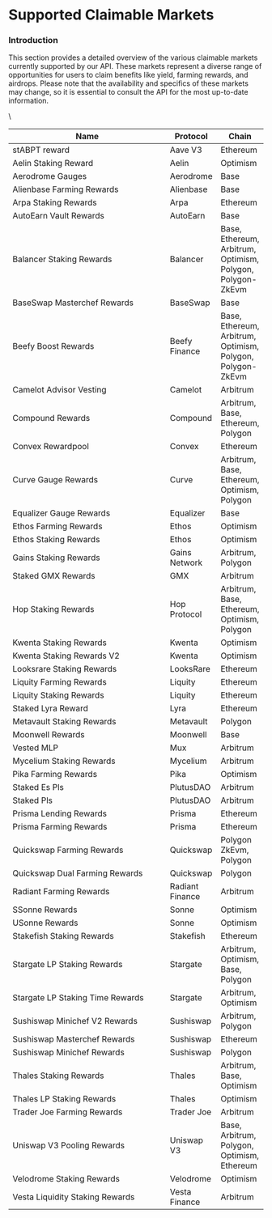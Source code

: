 # Supported Claimable Markets

### Introduction

This section provides a detailed overview of the various claimable markets currently supported by our API. These markets represent a diverse range of opportunities for users to claim benefits like yield, farming rewards, and airdrops. Please note that the availability and specifics of these markets may change, so it is essential to consult the API for the most up-to-date information.

\


<table><thead><tr><th width="295">Name</th><th>Protocol</th><th>Chain</th></tr></thead><tbody><tr><td>stABPT reward</td><td>Aave V3</td><td>Ethereum</td></tr><tr><td>Aelin Staking Reward</td><td>Aelin</td><td>Optimism</td></tr><tr><td>Aerodrome Gauges</td><td>Aerodrome</td><td>Base</td></tr><tr><td>Alienbase Farming Rewards</td><td>Alienbase</td><td>Base</td></tr><tr><td>Arpa Staking Rewards</td><td>Arpa</td><td>Ethereum</td></tr><tr><td>AutoEarn Vault Rewards</td><td>AutoEarn</td><td>Base</td></tr><tr><td>Balancer Staking Rewards</td><td>Balancer</td><td>Base, Ethereum, Arbitrum, Optimism, Polygon, Polygon-ZkEvm</td></tr><tr><td>BaseSwap Masterchef Rewards</td><td>BaseSwap</td><td>Base</td></tr><tr><td>Beefy Boost Rewards</td><td>Beefy Finance</td><td>Base, Ethereum, Arbitrum, Optimism, Polygon, Polygon-ZkEvm</td></tr><tr><td>Camelot Advisor Vesting</td><td>Camelot</td><td>Arbitrum</td></tr><tr><td>Compound Rewards</td><td>Compound</td><td>Arbitrum, Base, Ethereum, Polygon</td></tr><tr><td>Convex Rewardpool</td><td>Convex</td><td>Ethereum</td></tr><tr><td>Curve Gauge Rewards</td><td>Curve</td><td>Arbitrum, Base, Ethereum, Optimism, Polygon</td></tr><tr><td>Equalizer Gauge Rewards</td><td>Equalizer</td><td>Base</td></tr><tr><td>Ethos Farming Rewards</td><td>Ethos</td><td>Optimism</td></tr><tr><td>Ethos Staking Rewards</td><td>Ethos</td><td>Optimism</td></tr><tr><td>Gains Staking Rewards</td><td>Gains Network</td><td>Arbitrum, Polygon</td></tr><tr><td>Staked GMX Rewards</td><td>GMX</td><td>Arbitrum</td></tr><tr><td>Hop Staking Rewards</td><td>Hop Protocol</td><td>Arbitrum, Base, Ethereum, Optimism, Polygon</td></tr><tr><td>Kwenta Staking Rewards</td><td>Kwenta</td><td>Optimism</td></tr><tr><td>Kwenta Staking Rewards V2</td><td>Kwenta</td><td>Optimism</td></tr><tr><td>Looksrare Staking Rewards</td><td>LooksRare</td><td>Ethereum</td></tr><tr><td>Liquity Farming Rewards</td><td>Liquity</td><td>Ethereum</td></tr><tr><td>Liquity Staking Rewards</td><td>Liquity</td><td>Ethereum</td></tr><tr><td>Staked Lyra Reward</td><td>Lyra</td><td>Ethereum</td></tr><tr><td>Metavault Staking Rewards</td><td>Metavault</td><td>Polygon</td></tr><tr><td>Moonwell Rewards</td><td>Moonwell</td><td>Base</td></tr><tr><td>Vested MLP</td><td>Mux</td><td>Arbitrum</td></tr><tr><td>Mycelium Staking Rewards</td><td>Mycelium</td><td>Arbitrum</td></tr><tr><td>Pika Farming Rewards</td><td>Pika</td><td>Optimism</td></tr><tr><td>Staked Es Pls</td><td>PlutusDAO</td><td>Arbitrum</td></tr><tr><td>Staked Pls</td><td>PlutusDAO</td><td>Arbitrum</td></tr><tr><td>Prisma Lending Rewards</td><td>Prisma</td><td>Ethereum</td></tr><tr><td>Prisma Farming Rewards</td><td>Prisma</td><td>Ethereum</td></tr><tr><td>Quickswap Farming Rewards</td><td>Quickswap</td><td>Polygon ZkEvm, Polygon</td></tr><tr><td>Quickswap Dual Farming Rewards</td><td>Quickswap</td><td>Polygon</td></tr><tr><td>Radiant Farming Rewards</td><td>Radiant Finance</td><td>Arbitrum</td></tr><tr><td>SSonne Rewards</td><td>Sonne</td><td>Optimism</td></tr><tr><td>USonne Rewards</td><td>Sonne</td><td>Optimism</td></tr><tr><td>Stakefish Staking Rewards</td><td>Stakefish</td><td>Ethereum</td></tr><tr><td>Stargate LP Staking Rewards</td><td>Stargate</td><td>Arbitrum, Optimism, Base, Polygon</td></tr><tr><td>Stargate LP Staking Time Rewards</td><td>Stargate</td><td>Arbitrum, Optimism</td></tr><tr><td>Sushiswap Minichef V2 Rewards</td><td>Sushiswap</td><td>Arbitrum, Polygon</td></tr><tr><td>Sushiswap Masterchef Rewards</td><td>Sushiswap</td><td>Ethereum</td></tr><tr><td>Sushiswap Minichef Rewards</td><td>Sushiswap</td><td>Polygon</td></tr><tr><td>Thales Staking Rewards</td><td>Thales</td><td>Arbitrum, Base, Optimism</td></tr><tr><td>Thales LP Staking Rewards</td><td>Thales</td><td>Optimism</td></tr><tr><td>Trader Joe Farming Rewards</td><td>Trader Joe</td><td>Arbitrum</td></tr><tr><td>Uniswap V3 Pooling Rewards</td><td>Uniswap V3</td><td>Base, Arbitrum, Polygon, Optimism, Ethereum</td></tr><tr><td>Velodrome Staking Rewards</td><td>Velodrome</td><td>Optimism</td></tr><tr><td>Vesta Liquidity Staking Rewards</td><td>Vesta Finance</td><td>Arbitrum</td></tr></tbody></table>

